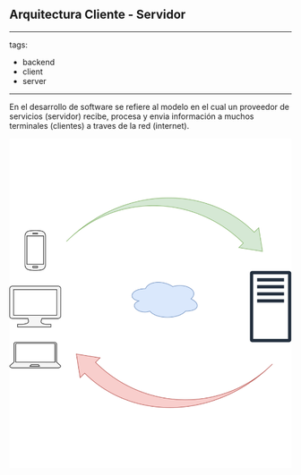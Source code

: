 ## Arquitectura Cliente - Servidor

---
tags:
  - backend
  - client
  - server
---

En el desarrollo de software se refiere al modelo en el cual un proveedor de
servicios (servidor) recibe, procesa y envia información a muchos terminales
(clientes) a traves de la red (internet).

![Diagrama Cliente - Servidor](./assets/svg/client-server-diagram.svg)

